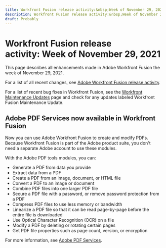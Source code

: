 ```yaml
---
title: Workfront Fusion release activity:&nbsp;Week of November 29, 2021
description: Workfront Fusion release activity:&nbsp;Week of November 29, 2021
draft: Probably
---
```

# Workfront Fusion release activity:&nbsp;Week of November 29, 2021

This page describes all enhancements made in Adobe Workfront Fusion the week of November 29, 2021.

For a list of all recent changes, see [Adobe Workfront Fusion release activity](../../../product-announcements/product-releases/fusion-release-activity/fusion-release-activity.md).

For a list of recent bug fixes in Workfront Fusion, see the [Workfront Maintenance Updates](https://one.workfront.com/s/article/Workfront-Maintenance-Updates-1882317350) page and check for any updates labeled Workfront Fusion Maintenance Update.

## Adobe PDF Services now available in Workfront Fusion

Now you can use Adobe Workfront Fusion to create and modify PDFs. Because Workfront Fusion is part of the Adobe product suite, you don't need a separate Adobe account to use these modules.

With the Adobe PDF tools modules, you can:

* Generate a PDF from data you provide
* Extract data from a PDF
* Create a PDF from an image, document, or HTML file
* Convert a PDF to an image or document
* Combine PDF files into one larger PDF file
* Secure a PDF file with a password, or remove password protection from a PDF
* Compress PDF files to use less memory or bandwidth
* Linearize a PDF file so that it can be read page-by-page before the entire file is downloaded
* Use Optical Character Recognition (OCR) on a file
* Modify a PDF by deleting or rotating certain pages
* Get PDF file properties such as page count, version, or encryption

For more information, see [Adobe PDF Services](../../../workfront-fusion/apps-and-their-modules/pdf-modules.md).
